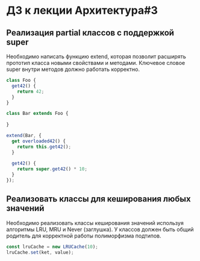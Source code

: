 # ДЗ к лекции Архитектура#3

## Реализация partial классов с поддержкой super

Необходимо написать функцию extend, которая позволит расширять прототип класса новыми свойствами и методами.
Ключевое словое super внутри методов должно работать корректно.

```js
class Foo {
  get42() {
    return 42;
  }
}

class Bar extends Foo {
  
}

extend(Bar, {
  get overloaded42() {
    return this.get42();
  }
  
  get42() {
    return super.get42() * 10;
  }
});
```

## Реализовать классы для кеширования любых значений

Необходимо реализовать классы кеширования значений используя алгоритмы LRU, MRU и Never (заглушка).
У классов должен быть общий родитель для корректной работы полиморфизма подтипов.

```js
const lruCache = new LRUCache(10);
lruCache.set(ket, value);
```